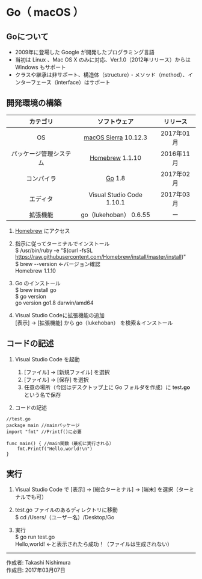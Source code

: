 # Go（ macOS ）

## Goについて

* 2009年に登場した Google が開発したプログラミング言語
* 当初は Linux 、Mac OS X のみに対応、Ver.1.0（2012年リリース）からは Windows もサポート
* クラスや継承は非サポート、構造体（structure）・メソッド（method）、インターフェース（interface）はサポート

## 開発環境の構築

|カテゴリ|ソフトウェア|リリース|
|:--:|:--:|:--:|
|OS|[macOS Sierra](https://ja.wikipedia.org/wiki/MacOS_Sierra) 10.12.3|2017年01月|
|パッケージ管理システム|[Homebrew](http://bit.ly/2mr4lzk) 1.1.10|2016年11月|
|コンパイラ|[Go](http://bit.ly/2lPWKrt) 1.8|2017年02月|
|エディタ|Visual Studio Code 1.10.1|2017年03月|
|拡張機能|go（lukehoban） 0.6.55|ー|

1. [Homebrew](https://brew.sh/index_ja.html) にアクセス
1. 指示に従ってターミナルでインストール  
    $ /usr/bin/ruby -e "$(curl -fsSL https://raw.githubusercontent.com/Homebrew/install/master/install)"  
    $ brew --version ←バージョン確認  
    Homebrew 1.1.10

1. Go のインストール  
    $ brew install go  
    $ go version  
    go version go1.8 darwin/amd64

1. Visual Studio Codeに拡張機能の追加  
    [表示] → [拡張機能] から go（lukehoban） を検索＆インストール

## コードの記述

1. Visual Studio Code を起動
    1. [ファイル] → [新規ファイル] を選択
    1. [ファイル] → [保存] を選択
    1. 任意の場所（今回はデスクトップ上に Go フォルダを作成）に test<b>.go</b> という名で保存

1. コードの記述
```
//test.go
package main //mainパッケージ
import "fmt" //Printf()に必要

func main() { //main関数（最初に実行される）
    fmt.Printf("Hello,world!\n")
}
```

## 実行

1. Visual Studio Code で [表示] → [総合ターミナル] → [端末] を選択（ターミナルでも可）

1. test.go ファイルのあるディレクトリに移動  
$ cd /Users/（ユーザー名）/Desktop/Go

1. 実行  
$ go run test.go  
Hello,world! ←と表示されたら成功！（ファイルは生成されない）

***
作成者: Takashi Nishimura  
作成日: 2017年03月07日
